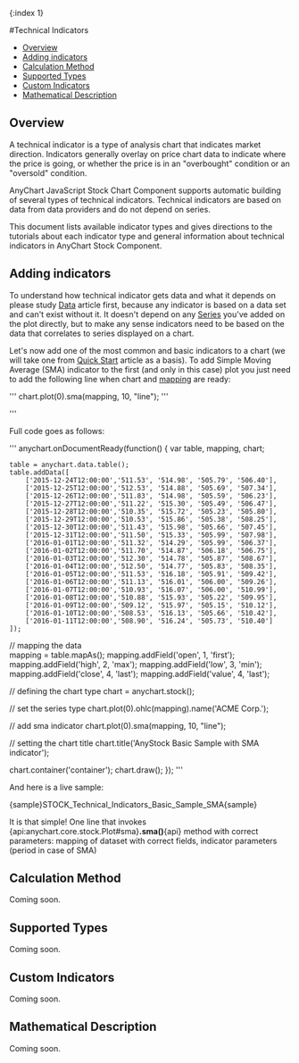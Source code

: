 {:index 1}

#Technical Indicators

* [Overview](#overview)
* [Adding indicators](#adding_indicators)
* [Calculation Method](#calculation_method)
* [Supported Types](#supported_types)
* [Custom Indicators](#custom_indicators)
* [Mathematical Description](#mathematical_description)

## Overview

A technical indicator is a type of analysis chart that indicates market direction. Indicators generally overlay on price chart data to indicate where the price is going, or whether the price is in an "overbought" condition or an "oversold" condition.

AnyChart JavaScript Stock Chart Component supports automatic building of several types of technical indicators. Technical indicators are based on data from data providers and do not depend on series.

This document lists available indicator types and gives directions to the tutorials about each indicator type and general information about technical indicators in AnyChart Stock Component.

## Adding indicators

To understand how technical indicator gets data and what it depends on please study [Data](../Data) article first, because any indicator is based on a data set and can't exist without it. It doesn't depend on any [Series](../Series/Overview) you've added on the plot directly, but to make any sense indicators need to be based on the data that correlates to series displayed on a chart.

Let's now add one of the most common and basic indicators to a chart (we will take one from [Quick Start](../Quick_Start) article as a basis). To add Simple Moving Average (SMA) indicator to the first (and only in this case) plot you just need to add the following line when chart and [mapping](../Data) are ready:

'''
	chart.plot(0).sma(mapping, 10, "line");
'''

'''

Full code goes as follows:

'''
anychart.onDocumentReady(function() {
	var table, mapping, chart;

	table = anychart.data.table();
	table.addData([
		['2015-12-24T12:00:00','511.53', '514.98', '505.79', '506.40'],
		['2015-12-25T12:00:00','512.53', '514.88', '505.69', '507.34'],
		['2015-12-26T12:00:00','511.83', '514.98', '505.59', '506.23'],
		['2015-12-27T12:00:00','511.22', '515.30', '505.49', '506.47'],
		['2015-12-28T12:00:00','510.35', '515.72', '505.23', '505.80'],
		['2015-12-29T12:00:00','510.53', '515.86', '505.38', '508.25'],
		['2015-12-30T12:00:00','511.43', '515.98', '505.66', '507.45'],
		['2015-12-31T12:00:00','511.50', '515.33', '505.99', '507.98'],
		['2016-01-01T12:00:00','511.32', '514.29', '505.99', '506.37'],
		['2016-01-02T12:00:00','511.70', '514.87', '506.18', '506.75'],
		['2016-01-03T12:00:00','512.30', '514.78', '505.87', '508.67'],
		['2016-01-04T12:00:00','512.50', '514.77', '505.83', '508.35'],
		['2016-01-05T12:00:00','511.53', '516.18', '505.91', '509.42'],
		['2016-01-06T12:00:00','511.13', '516.01', '506.00', '509.26'],
		['2016-01-07T12:00:00','510.93', '516.07', '506.00', '510.99'],
		['2016-01-08T12:00:00','510.88', '515.93', '505.22', '509.95'],
		['2016-01-09T12:00:00','509.12', '515.97', '505.15', '510.12'],
		['2016-01-10T12:00:00','508.53', '516.13', '505.66', '510.42'],
		['2016-01-11T12:00:00','508.90', '516.24', '505.73', '510.40']	
	]);
  
// mapping the data  
mapping = table.mapAs();
mapping.addField('open', 1, 'first');
mapping.addField('high', 2, 'max');
mapping.addField('low', 3, 'min');
mapping.addField('close', 4, 'last');
mapping.addField('value', 4, 'last');

// defining the chart type
chart = anychart.stock();
	  
// set the series type
chart.plot(0).ohlc(mapping).name('ACME Corp.');

// add sma indicator
chart.plot(0).sma(mapping, 10, "line");

// setting the chart title
chart.title('AnyStock Basic Sample with SMA indicator');
	  
chart.container('container');
chart.draw();
});
'''

And here is a live sample:

{sample}STOCK\_Technical\_Indicators\_Basic\_Sample\_SMA{sample}

It is that simple! One line that invokes {api:anychart.core.stock.Plot#sma}**.sma()**{api} method with correct parameters: mapping of dataset with correct fields, indicator parameters (period in case of SMA)

## Calculation Method

Coming soon.

## Supported Types

Coming soon.

## Custom Indicators

Coming soon.

## Mathematical Description

Coming soon.
